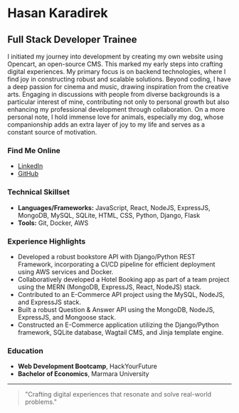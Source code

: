 # Hasan Karadirek

## Full Stack Developer Trainee

I initiated my journey into development by creating my own website using 
Opencart, an open-source CMS. This marked my early steps into crafting digital 
experiences. My primary focus is on backend technologies, where I find joy in 
constructing robust and scalable solutions. Beyond coding, I have a deep passion 
for cinema and music, drawing inspiration from the creative arts. Engaging in 
discussions with people from diverse backgrounds is a particular interest of mine, 
contributing not only to personal growth but also enhancing my professional 
development through collaboration. On a more personal note, I hold immense love 
for animals, especially my dog, whose companionship adds an extra layer of joy to 
my life and serves as a constant source of motivation.

### Find Me Online
- [LinkedIn](https://www.linkedin.com/in/hasan-karadirek/)
- [GitHub](https://github.com/hasan-karadirek)

### Technical Skillset
- **Languages/Frameworks:** JavaScript, React, NodeJS, ExpressJS, MongoDB, MySQL, SQLite, HTML, CSS, Python, Django, Flask
- **Tools:** Git, Docker, AWS


### Experience Highlights
- Developed a robust bookstore API with Django/Python REST Framework,
incorporating a CI/CD pipeline for efficient deployment using AWS services and
Docker.
- Collaboratively developed a Hotel Booking app as part of a team project using
the MERN (MongoDB, ExpressJS, React, NodeJS) stack.
- Contributed to an E-Commerce API project using the MySQL, NodeJS, and
ExpressJS stack.
- Built a robust Question & Answer API using the MongoDB, NodeJS, ExpressJS,
and Mongoose stack.
- Constructed an E-Commerce application utilizing the Django/Python framework,
SQLite database, Wagtail CMS, and Jinja template engine.



### Education
- **Web Development Bootcamp**, HackYourFuture
- **Bachelor of Economics**, Marmara University

---

> "Crafting digital experiences that resonate and solve real-world problems."
